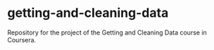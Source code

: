 # getting-and-cleaning-data
Repository for the project of the Getting and Cleaning Data course in Coursera.

